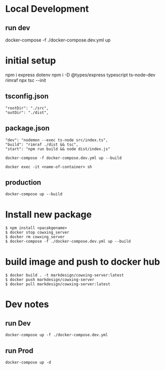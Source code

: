 # Local Development

## run dev
docker-compose -f ./docker-compose.dev.yml up

# initial setup

npm i express dotenv
npm i -D @types/express typescript ts-node-dev rimraf
npx tsc --init

## tsconfig.json

```
"rootDir": "./src",
"outDir": "./dist",
```

## package.json

```
"dev": "nodemon --exec ts-node src/index.ts",
"build": "rimraf ./dist && tsc",
"start": "npm run build && node dist/index.js"

docker-compose -f docker-compose.dev.yml up --build

docker exec -it <name-of-container> sh
```

## production

```
docker-compose up --build
```

# Install new package

```
$ npm install <pacakgename>
$ docker stop cowxing_server
$ docker rm cowxing_server
$ docker-compose -f ./docker-compose.dev.yml up --build
```

# build image and push to docker hub

```
$ docker build . -t markdesign/cowxing-server:latest
$ docker push markdesign/cowxing-server
$ docker pull markdesign/cowxing-server:latest
```

# Dev notes

## run Dev

```
docker-compose up -f ./docker-compose.dev.yml
```

## run Prod

```
docker-compose up -d
```
